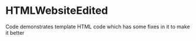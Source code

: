 # HTMLWebsiteEdited
Code demonstrates template HTML code which has some fixes in it to make it better
